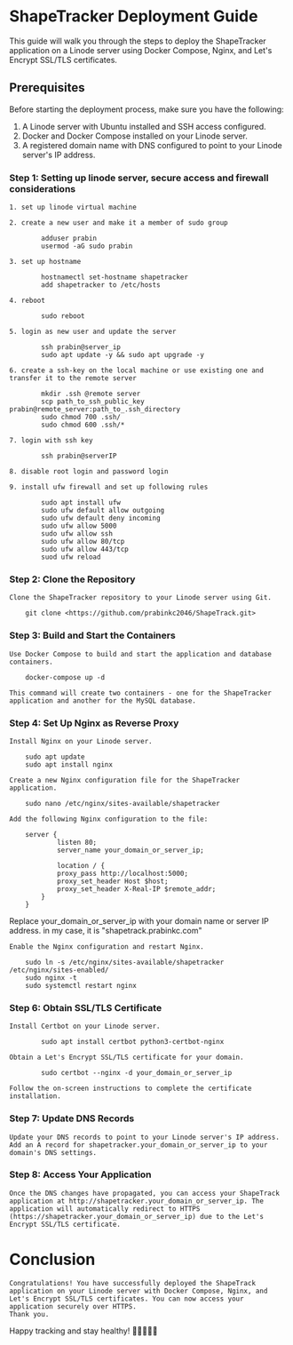 # ShapeTracker Deployment Guide

This guide will walk you through the steps to deploy the ShapeTracker application on a Linode server using Docker Compose, Nginx, and Let's Encrypt SSL/TLS certificates.

## Prerequisites

Before starting the deployment process, make sure you have the following:

1. A Linode server with Ubuntu installed and SSH access configured.
2. Docker and Docker Compose installed on your Linode server.
3. A registered domain name with DNS configured to point to your Linode server's IP address.

### Step 1: Setting up linode server, secure access and firewall considerations
	1. set up linode virtual machine

	2. create a new user and make it a member of sudo group
```
		adduser prabin
		usermod -aG sudo prabin
```

	3. set up hostname
```
		hostnamectl set-hostname shapetracker
		add shapetracker to /etc/hosts 
```

	4. reboot
```
		sudo reboot
```

	5. login as new user and update the server
```
		ssh prabin@server_ip
		sudo apt update -y && sudo apt upgrade -y
```

	6. create a ssh-key on the local machine or use existing one and transfer it to the remote server
```
		mkdir .ssh @remote server
		scp path_to_ssh_public_key prabin@remote_server:path_to_.ssh_directory
		sudo chmod 700 .ssh/
		sudo chmod 600 .ssh/*
```

	7. login with ssh key
```
		ssh prabin@serverIP
```

	8. disable root login and password login

	9. install ufw firewall and set up following rules
```
		sudo apt install ufw
		sudo ufw default allow outgoing
		sudo ufw default deny incoming
		sudo ufw allow 5000
		sudo ufw allow ssh
		sudo ufw allow 80/tcp
		sudo ufw allow 443/tcp
		suod ufw reload
```

### Step 2: Clone the Repository

	Clone the ShapeTracker repository to your Linode server using Git.
```
	git clone <https://github.com/prabinkc2046/ShapeTrack.git>
```

### Step 3: Build and Start the Containers

	Use Docker Compose to build and start the application and database containers.

```
	docker-compose up -d
```
	
	This command will create two containers - one for the ShapeTracker application and another for the MySQL database.

### Step 4: Set Up Nginx as Reverse Proxy

	Install Nginx on your Linode server.

```
	sudo apt update
	sudo apt install nginx
```

	Create a new Nginx configuration file for the ShapeTracker application.

```
	sudo nano /etc/nginx/sites-available/shapetracker
```

	Add the following Nginx configuration to the file:

```
	server {
    		listen 80;
    		server_name your_domain_or_server_ip;

    		location / {
        	proxy_pass http://localhost:5000;
        	proxy_set_header Host $host;
        	proxy_set_header X-Real-IP $remote_addr;
    	}	
	}

```

Replace your_domain_or_server_ip with your domain name or server IP address. in my case, it is "shapetrack.prabinkc.com"

	Enable the Nginx configuration and restart Nginx.

```
	sudo ln -s /etc/nginx/sites-available/shapetracker /etc/nginx/sites-enabled/
	sudo nginx -t
	sudo systemctl restart nginx
```

### Step 6: Obtain SSL/TLS Certificate

	Install Certbot on your Linode server.

```
		sudo apt install certbot python3-certbot-nginx
```

	Obtain a Let's Encrypt SSL/TLS certificate for your domain.

```
		sudo certbot --nginx -d your_domain_or_server_ip
```
	
	Follow the on-screen instructions to complete the certificate installation.

### Step 7: Update DNS Records

	Update your DNS records to point to your Linode server's IP address. Add an A record for shapetracker.your_domain_or_server_ip to your domain's DNS settings.

### Step 8: Access Your Application

	Once the DNS changes have propagated, you can access your ShapeTrack application at http://shapetracker.your_domain_or_server_ip. The application will automatically redirect to HTTPS (https://shapetracker.your_domain_or_server_ip) due to the Let's Encrypt SSL/TLS certificate.

# Conclusion

	Congratulations! You have successfully deployed the ShapeTrack application on your Linode server with Docker Compose, Nginx, and Let's Encrypt SSL/TLS certificates. You can now access your application securely over HTTPS.
	Thank you.

Happy tracking and stay healthy! 🏋️‍♀️🥦🏃‍♂️




